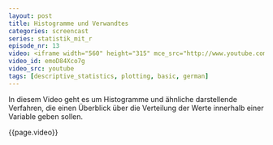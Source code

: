 ```yaml
---
layout: post
title: Histogramme und Verwandtes
categories: screencast
series: statistik_mit_r
episode_nr: 13
video: <iframe width="560" height="315" mce_src="http://www.youtube.com/embed/emoD84Xco7g" frameborder="0" allowfullscreen="" src="http://www.youtube.com/embed/emoD84Xco7g"></iframe>
video_id: emoD84Xco7g
video_src: youtube
tags: [descriptive_statistics, plotting, basic, german]
---
```


In diesem Video geht es um Histogramme und ähnliche darstellende Verfahren, die einen Überblick über die Verteilung der Werte innerhalb einer Variable geben sollen.
<!--more-->
{{page.video}}
